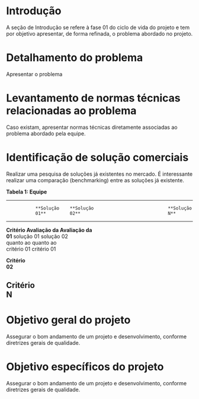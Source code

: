 # **Introdução**

A seção de Introdução se refere à fase 01 do ciclo de vida do projeto e
tem por objetivo apresentar, de forma refinada, o problema abordado no
projeto.

# **Detalhamento do problema**

Apresentar o problema

# **Levantamento de normas técnicas relacionadas ao problema**

Caso existam, apresentar normas técnicas diretamente associadas ao
problema abordado pela equipe.

# **Identificação de solução comerciais**

Realizar uma pesquisa de soluções já existentes no mercado. É
interessante realizar uma comparação (benchmarking) entre as soluções já
existente.

**Tabela 1: Equipe**

  --------------------------------------------------------------------------
               **Solução    **Solução                            **Solução
               01**         02**                                 N**
  ------------ ------------ ------------ ------------ ---------- -----------
  **Critério   Avaliação da Avaliação da                         
  01**         solução 01   solução 02                           
               quanto ao    quanto ao                            
               critério 01  critério 01                          

  **Critério                                                     
  02**                                                           

                                                                 

  **Critério                                                     
  N**                                                            
  --------------------------------------------------------------------------

# **Objetivo geral do projeto**

Assegurar o bom andamento de um projeto e desenvolvimento, conforme
diretrizes gerais de qualidade.

# **Objetivo específicos do projeto**

Assegurar o bom andamento de um projeto e desenvolvimento, conforme
diretrizes gerais de qualidade.





